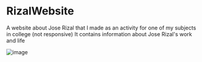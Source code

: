 # RizalWebsite
A website about Jose Rizal that I made as an activity for one of my subjects in college (not responsive) 
It contains information about Jose Rizal's work and life

![image](https://github.com/venuseras21/RizalWebsite/assets/105261405/e450362a-4834-4f80-9120-c961f9e694d1)

